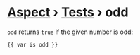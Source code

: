 [Aspect](./../../readme.md) › [Tests](./../tests.md) › odd
=========

<!-- {% raw %} -->

`odd` returns `true` if the given number is odd:

```twig
{{ var is odd }}
```

<!-- {% endraw %} -->